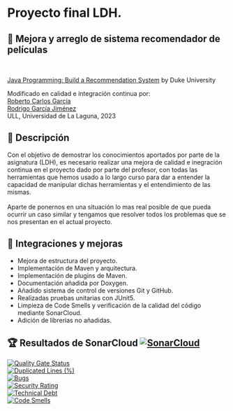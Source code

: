 # Proyecto final LDH.<br>
## 🔩 Mejora y arreglo de sistema recomendador de películas <br>
<br>

[Java Programming: Build a Recommendation System](https://www.coursera.org/learn/java-programming-recommender)
by Duke University<br>

Modificado en calidad e integración continua por:<br>
[Roberto Carlos García](https://github.com/robersharkY)<br>
[Rodrigo García Jiménez](https://github.com/garciarodrigo99)<br>
ULL, Universidad de La Laguna, 2023<br>

## 📕 Descripción <br>
Con el objetivo de demostrar los conocimientos aportados por parte de la asignatura (LDH), es necesario realizar una mejora de calidad e inegración continua en el proyecto dado por parte del profesor, con todas las herramientas que hemos usado a lo largo curso para dar a entender la capacidad de manipular dichas herramientas y el entendimiento de las mismas.<br>
<br>
Aparte de ponernos en una situación lo mas real posible de que pueda ocurrir un caso similar y tengamos que resolver todos los problemas que se nos presentan en el actual proyecto.<br>
## 📝 Integraciones y mejoras <br>
- Mejora de estructura del proyecto.<br>
- Implementación de Maven y arquitectura.<br>
- Implementación de plugins de Maven.<br>
- Documentación añadida por Doxygen.<br>
- Añadido sistema de control de versiones Git y GitHub.<br>
- Realizadas pruebas unitarias con JUnit5.<br>
- Limpieza de Code Smells y verificación de la calidad del código mediante SonarCloud.<br>
- Adición de librerías no añadidas.<br>

## 🏆 Resultados de SonarCloud [![SonarCloud](https://sonarcloud.io/images/project_badges/sonarcloud-white.svg)](https://sonarcloud.io/summary/new_code?id=robersharkY_LDH_PFInal) <br>
[![Quality Gate Status](https://sonarcloud.io/api/project_badges/measure?project=robersharkY_LDH_PFInal&metric=alert_status)](https://sonarcloud.io/summary/new_code?id=robersharkY_LDH_PFInal)<br>
[![Duplicated Lines (%)](https://sonarcloud.io/api/project_badges/measure?project=robersharkY_LDH_PFInal&metric=duplicated_lines_density)](https://sonarcloud.io/summary/new_code?id=robersharkY_LDH_PFInal) <br>
[![Bugs](https://sonarcloud.io/api/project_badges/measure?project=robersharkY_LDH_PFInal&metric=bugs)](https://sonarcloud.io/summary/new_code?id=robersharkY_LDH_PFInal) <br>
[![Security Rating](https://sonarcloud.io/api/project_badges/measure?project=robersharkY_LDH_PFInal&metric=security_rating)](https://sonarcloud.io/summary/new_code?id=robersharkY_LDH_PFInal) <br>
[![Technical Debt](https://sonarcloud.io/api/project_badges/measure?project=robersharkY_LDH_PFInal&metric=sqale_index)](https://sonarcloud.io/summary/new_code?id=robersharkY_LDH_PFInal) <br>
[![Code Smells](https://sonarcloud.io/api/project_badges/measure?project=robersharkY_LDH_PFInal&metric=code_smells)](https://sonarcloud.io/summary/new_code?id=robersharkY_LDH_PFInal) <br>
